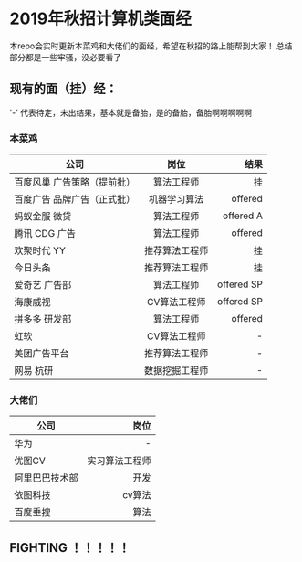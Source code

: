 # 2019年秋招计算机类面经

本repo会实时更新本菜鸡和大佬们的面经，希望在秋招的路上能帮到大家！
总结部分都是一些牢骚，没必要看了
## 现有的面（挂）经：
'-' 代表待定，未出结果，基本就是备胎，是的备胎，备胎啊啊啊啊啊
### 本菜鸡
| 公司 | 岗位 | 结果 | 
| - | :-: | -: | 
| 百度风巢 广告策略（提前批） | 算法工程师 | 挂 | 
| 百度广告 品牌广告（正式批）| 机器学习算法 | offered |
| 蚂蚁金服 微贷 | 算法工程师 | offered A|
| 腾讯 CDG 广告 | 算法工程师 | offered |
| 欢聚时代 YY | 推荐算法工程师 | 挂 |
| 今日头条 | 推荐算法工程师 | 挂 |
| 爱奇艺 广告部 | 算法工程师| offered SP|
| 海康威视 | CV算法工程师 | offered SP|
| 拼多多 研发部 | 算法工程师 | offered |
| 虹软 | CV算法工程师 | - |
| 美团广告平台 | 推荐算法工程师 | - |
| 网易 杭研 | 数据挖掘工程师 | - |

### 大佬们
| 公司 | 岗位 |  
| - | -: | 
| 华为 | -| 
| 优图CV | 实习算法工程师 |  
| 阿里巴巴技术部 | 开发 | 
| 依图科技 | cv算法 | 
| 百度垂搜 | 算法 | 

## FIGHTING ！！！！！





